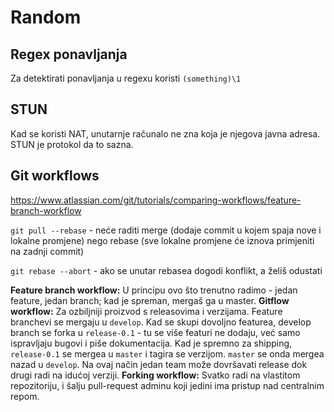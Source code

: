 # Random

## Regex ponavljanja

Za detektirati ponavljanja u regexu koristi `(something)\1`

## STUN

Kad se koristi NAT, unutarnje računalo ne zna koja je njegova javna adresa. STUN je protokol da to sazna.

## Git workflows
https://www.atlassian.com/git/tutorials/comparing-workflows/feature-branch-workflow

`git pull --rebase` - neće raditi merge (dodaje commit u kojem spaja nove i lokalne promjene)
nego rebase (sve lokalne promjene će iznova primjeniti na zadnji commit)

`git rebase --abort` - ako se unutar rebasea dogodi konflikt, a želiš odustati

**Feature branch workflow:**
U principu ovo što trenutno radimo - jedan feature, jedan branch; kad je spreman, mergaš ga u master.
**Gitflow workflow:**
Za ozbiljniji proizvod s releasovima i verzijama. Feature branchevi se mergaju u `develop`.
Kad se skupi dovoljno featurea, develop branch se forka u `release-0.1` - tu se više featuri ne dodaju, već samo
ispravljaju bugovi i piše dokumentacija. Kad je spremno za shipping, `release-0.1` se mergea u `master` i tagira
se verzijom. `master` se onda mergea nazad u `develop`. Na ovaj način jedan team može dovršavati release dok drugi radi
na idućoj verziji.
**Forking workflow:**
Svatko radi na vlastitom repozitoriju, i šalju pull-request adminu koji jedini ima pristup nad centralnim repom.
